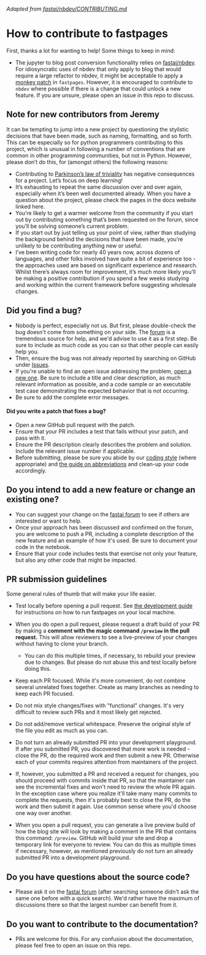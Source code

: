 _Adapted from [fastai/nbdev/CONTRIBUTING.md](https://github.com/fastai/nbdev/blob/master/CONTRIBUTING.md)_

# How to contribute to fastpages

First, thanks a lot for wanting to help! Some things to keep in mind:

- The jupyter to blog post conversion functionality relies on [fastai/nbdev](https://github.com/fastai/nbdev).  For idiosyncratic uses of nbdev that only apply to blog that would require a large refactor to nbdev, it might be acceptable to apply a [monkey patch](https://stackoverflow.com/questions/5626193/what-is-monkey-patching) in `fastpages`.  However, it is encouraged to contribute to `nbdev` where possible if there is a change that could unlock a new feature.  If you are unsure, please open an issue in this repo to discuss.


## Note for new contributors from Jeremy

It can be tempting to jump into a new project by questioning the stylistic decisions that have been made, such as naming, formatting, and so forth. This can be especially so for python programmers contributing to this project, which is unusual in following a number of conventions that are common in other programming communities, but not in Python. However, please don’t do this, for (amongst others) the following reasons:

- Contributing to [Parkinson’s law of triviality](https://www.wikiwand.com/en/Law_of_triviality) has negative consequences for a project. Let’s focus on deep learning!
- It’s exhausting to repeat the same discussion over and over again, especially when it’s been well documented already. When you have a question about the project, please check the pages in the docs website linked here.
- You’re likely to get a warmer welcome from the community if you start out by contributing something that’s been requested on the forum, since you’ll be solving someone’s current problem.
- If you start out by just telling us your point of view, rather than studying the background behind the decisions that have been made, you’re unlikely to be contributing anything new or useful.
- I’ve been writing code for nearly 40 years now, across dozens of languages, and other folks involved have quite a bit of experience too - the approaches used are based on significant experience and research. Whilst there’s always room for improvement, it’s much more likely you’ll be making a positive contribution if you spend a few weeks studying and working within the current framework before suggesting wholesale changes.


## Did you find a bug?

* Nobody is perfect, especially not us. But first, please double-check the bug doesn't come from something on your side. The [forum](http://forums.fast.ai/) is a tremendous source for help, and we'd advise to use it as a first step. Be sure to include as much code as you can so that other people can easily help you.
* Then, ensure the bug was not already reported by searching on GitHub under [Issues](https://github.com/fastai/fastpages/issues).
* If you're unable to find an open issue addressing the problem, [open a new one](https://github.com/fastai/fastpages/issues/new). Be sure to include a title and clear description, as much relevant information as possible, and a code sample or an executable test case demonstrating the expected behavior that is not occurring.
* Be sure to add the complete error messages.

#### Did you write a patch that fixes a bug?

* Open a new GitHub pull request with the patch.
* Ensure that your PR includes a test that fails without your patch, and pass with it.
* Ensure the PR description clearly describes the problem and solution. Include the relevant issue number if applicable.
* Before submitting, please be sure you abide by our [coding style](https://docs.fast.ai/dev/style.html) (where appropriate) and [the guide on abbreviations](https://docs.fast.ai/dev/abbr.html) and clean-up your code accordingly.

## Do you intend to add a new feature or change an existing one?

* You can suggest your change on the [fastai forum](http://forums.fast.ai/) to see if others are interested or want to help. 
* Once your approach has been discussed and confirmed on the forum, you are welcome to push a PR, including a complete description of the new feature and an example of how it's used. Be sure to document your code in the notebook.
* Ensure that your code includes tests that exercise not only your feature, but also any other code that might be impacted.

## PR submission guidelines

Some general rules of thumb that will make your life easier.

* Test locally before opening a pull request. See [the development guide](_fastpages_docs/DEVELOPMENT.md) for instructions on how to run fastpages on your local machine.
* When you do open a pull request, please request a draft build of your PR by making a **comment with the magic command `/preview` in the pull request.**  This will allow reviewers to see a live-preview of your changes without having to clone your branch.
    * You can do this multiple times, if necessary, to rebuild your preview due to changes.  But please do not abuse this and test locally before doing this.

* Keep each PR focused. While it's more convenient, do not combine several unrelated fixes together. Create as many branches as needing to keep each PR focused.
* Do not mix style changes/fixes with "functional" changes. It's very difficult to review such PRs and it most likely get rejected.
* Do not add/remove vertical whitespace. Preserve the original style of the file you edit as much as you can.
* Do not turn an already submitted PR into your development playground. If after you submitted PR, you discovered that more work is needed - close the PR, do the required work and then submit a new PR. Otherwise each of your commits requires attention from maintainers of the project.
* If, however, you submitted a PR and received a request for changes, you should proceed with commits inside that PR, so that the maintainer can see the incremental fixes and won't need to review the whole PR again. In the exception case where you realize it'll take many many commits to complete the requests, then it's probably best to close the PR, do the work and then submit it again. Use common sense where you'd choose one way over another.
* When you open a pull request, you can generate a live preview build of how the blog site will look by making a comment in the PR that contains this command: `/preview`.  GitHub will build your site and drop a temporary link for everyone to review.  You can do this as multiple times if necessary, however, as mentioned previously do not turn an already submitted  PR into a development playground.

## Do you have questions about the source code?

* Please ask it on the [fastai forum](http://forums.fast.ai/) (after searching someone didn't ask the same one before with a quick search). We'd rather have the maximum of discussions there so that the largest number can benefit from it.

## Do you want to contribute to the documentation?

* PRs are welcome for this.  For any confusion about the documentation, please feel free to open an issue on this repo.

